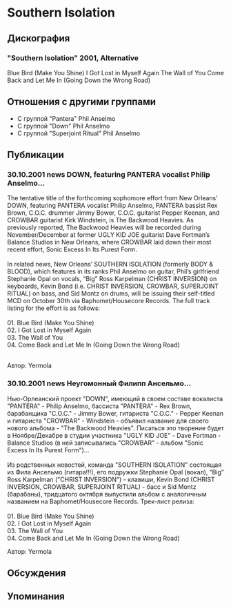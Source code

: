 # Southern Isolation



## Дискография

### "Southern Isolation" 2001, Alternative

Blue Bird (Make You Shine)
I Got Lost in Myself Again
The Wall of You
Come Back and Let Me In (Going Down the Wrong Road)




## Отношения с другими группами

* C группой "Pantera" Phil Anselmo
* C группой "Down" Phil Anselmo
* C группой "Superjoint Ritual" Phil Anselmo

## Публикации

### 30.10.2001 news DOWN, featuring PANTERA vocalist Philip Anselmo...

<p>The tentative title of the forthcoming sophomore effort from New Orleans’ DOWN, featuring PANTERA vocalist Philip Anselmo, PANTERA bassist Rex Brown, C.O.C. drummer Jimmy Bower, C.O.C. guitarist Pepper Keenan, and CROWBAR guitarist Kirk Windstein, is The Backwood Heavies. As previously reported, The Backwood Heavies will be recorded during November/December at former UGLY KID JOE guitarist Dave Fortman’s Balance Studios in New Orleans, where CROWBAR laid down their most recent effort, Sonic Excess In Its Purest Form. <BR> <BR> In related news, New Orleans’ SOUTHERN ISOLATION (formerly BODY & BLOOD), which features in its ranks Phil Anselmo on guitar, Phil’s girlfriend Stephanie Opal on vocals, “Big” Ross Karpelman (CHRIST INVERSION) on keyboards, Kevin Bond (i.e. CHRIST INVERSION, CROWBAR, SUPERJOINT RITUAL) on bass, and Sid Montz on drums, will be issuing their self-titled MCD on October 30th via Baphomet/Housecore Records. The full track listing for the effort is as follows: <BR><BR> 01. Blue Bird (Make You Shine) <BR> 02. I Got Lost in Myself Again <BR> 03. The Wall of You <BR> 04. Come Back and Let Me In (Going Down the Wrong Road)<BR> <BR></p>

Автор: Yermola

### 30.10.2001 news Неугомонный Филипп Ансельмо...

<p>Нью-Орлеанский проект "DOWN", имеющий в своем составе вокалиста "PANTERA" - Philip Anselmo, бассиста "PANTERA" - Rex Brown, барабанщика "C.O.C." - Jimmy Bower, гитариста "C.O.C." - Pepper Keenan и гитариста "CROWBAR" - Windstein - объявил название для своего нового альбома - "The Backwood Heavies". Писаться это творение будет в Ноябре/Декабре в студии участника "UGLY KID JOE" - Dave Fortman - Balance Studios (в ней записывались "CROWBAR" - альбом "Sonic Excess In Its Purest Form")... <BR><BR> Из родственных новостей, команда "SOUTHERN ISOLATION" состоящая из Фила Ансельмо (гитара!!!), его подружки Stephanie Opal (вокал), “Big” Ross Karpelman ("CHRIST INVERSION") - клавиши, Kevin Bond (CHRIST INVERSION, CROWBAR, SUPERJOINT RITUAL) - басс и Sid Montz (барабаны), тридцатого октября выпустили альбом с аналогичным названием на Baphomet/Housecore Records. Трек-лист релиза: <BR> <BR> 01. Blue Bird (Make You Shine)<BR> 02. I Got Lost in Myself Again <BR> 03. The Wall of You <BR> 04. Come Back and Let Me In (Going Down the Wrong Road)</p>

Автор: Yermola


## Обсуждения


## Упоминания

